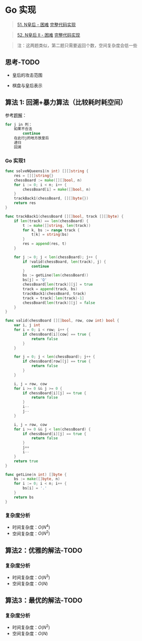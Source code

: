 # Go 实现

> [51. N皇后 - 困难](https://leetcode-cn.com/problems/n-queens/)
> [完整代码实现](https://github.com/bingohuang/go-codes/blob/master/leetcode/editor/cn/p51_d3_NQueens_test.go)

> [52. N皇后 II - 困难](https://leetcode-cn.com/problems/n-queens-ii/)
> [完整代码实现](https://github.com/bingohuang/go-codes/blob/master/leetcode/editor/cn/p52_d3_NQueensIi_test.go)

> 注：这两题类似，第二题只需要返回个数，空间复杂度会低一些

## 思考-TODO
- 皇后的攻击范围

- 棋盘与皇后表示


## 算法 1: 回溯+暴力算法（比较耗时耗空间）
参考[题解](https://leetcode-cn.com/problems/n-queens/solution/golanghui-su-by-sealyun/)：

```go
for j in 列：
    如果不合法
        continue
    在此行j的地方放皇后
    递归
    回溯
```

### Go 实现1
```go
func solveNQueens1(n int) [][]string {
	res = [][]string{}
	chessBoard := make([][]bool, n)
	for i := 0; i < n; i++ {
		chessBoard[i] = make([]bool, n)
	}
	trackBack1(chessBoard, [][]byte{})
	return res
}

func trackBack1(chessBoard [][]bool, track [][]byte) {
	if len(track) == len(chessBoard) {
		t := make([]string, len(track))
		for k, bs := range track {
			t[k] = string(bs)
		}
		res = append(res, t)
	}

	for j := 0; j < len(chessBoard); j++ {
		if !valid(chessBoard, len(track), j) {
			continue
		}
		bs := getLine(len(chessBoard))
		bs[j] = 'Q'
		chessBoard[len(track)][j] = true
		track = append(track, bs)
		trackBack1(chessBoard, track)
		track = track[:len(track)-1]
		chessBoard[len(track)][j] = false
	}
}

func valid(chessBoard [][]bool, row, cow int) bool {
	var i, j int
	for i = 0; i < row; i++ {
		if chessBoard[i][cow] == true {
			return false
		}
	}

	for j = 0; j < len(chessBoard); j++ {
		if chessBoard[row][j] == true {
			return false
		}
	}

	i, j = row, cow
	for i >= 0 && j >= 0 {
		if chessBoard[i][j] == true {
			return false
		}
		i--
		j--
	}

	i, j = row, cow
	for i >= 0 && j < len(chessBoard) {
		if chessBoard[i][j] == true {
			return false
		}
		j++
		i--
	}
	return true
}

func getLine(n int) []byte {
	bs := make([]byte, n)
	for i := 0; i < n; i++ {
		bs[i] = '.'
	}
	return bs
}
```
### 复杂度分析
- 时间复杂度：$O(N^4)$
- 空间复杂度：$O(N^2)$

## 算法2：优雅的解法-TODO


### 复杂度分析
- 时间复杂度：$O(N^3)$
- 空间复杂度：$O(N)$

## 算法3：最优的解法-TODO

### 复杂度分析
- 时间复杂度：$O(N^2)$
- 空间复杂度：$O(N)$